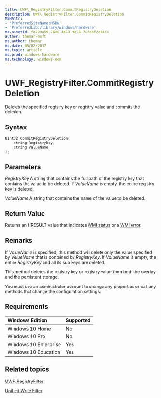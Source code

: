 ```yaml
---
title: UWF\_RegistryFilter.CommitRegistryDeletion
description: UWF\_RegistryFilter.CommitRegistryDeletion
MSHAttr:
- 'PreferredSiteName:MSDN'
- 'PreferredLib:/library/windows/hardware'
ms.assetid: fe299a59-76e6-4b13-9e58-787eaf2e44d4
author: themar-msft
ms.author: themar
ms.date: 05/02/2017
ms.topic: article
ms.prod: windows-hardware
ms.technology: windows-oem
---
```

# UWF\_RegistryFilter.CommitRegistryDeletion

Deletes the specified registry key or registry value and commits the deletion.

## Syntax

```powershell
UInt32 CommitRegistryDeletion(
    string Registrykey,
    string ValueName
);
```

## Parameters

<a href="" id="registrykey"></a>*RegistryKey*
A string that contains the full path of the registry key that contains the value to be deleted. If *ValueName* is empty, the entire registry key is deleted.

<a href="" id="valuename"></a>*ValueName*
A string that contains the name of the value to be deleted.

## Return Value

Returns an HRESULT value that indicates [WMI status](http://go.microsoft.com/fwlink/p/?LinkID=208318) or a [WMI error](http://go.microsoft.com/fwlink/p/?LinkID=208317).

## Remarks

If *ValueName* is specified, this method will delete only the value specified by *ValueName* that is contained by *RegistryKey*. If *ValueName* is empty, the entire *RegistryKey* and all its sub keys are deleted.

This method deletes the registry key or registry value from both the overlay and the persistent storage.

You must use an administrator account to change any properties or call any methods that change the configuration settings.

## Requirements

| Windows Edition       | Supported |
|:----------------------|:----------|
| Windows 10 Home       | No        |
| Windows 10 Pro        | No        |
| Windows 10 Enterprise | Yes       |
| Windows 10 Education  | Yes       |

## Related topics

[UWF\_RegistryFilter](uwf-registryfilter.md)

[Unified Write Filter](unified-write-filter.md)

